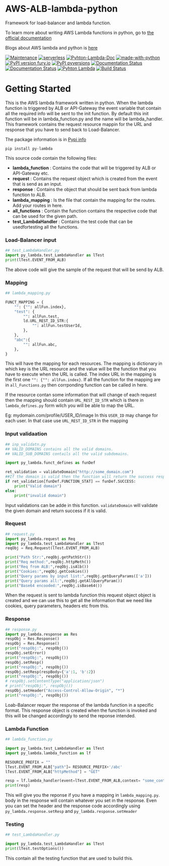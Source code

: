 # AWS-ALB-lambda-python

Framework for load-balancer and lambda function.

To learn more about writing AWS Lambda functions in python, go to [the official documentation](https://docs.aws.amazon.com/lambda/latest/dg/services-alb.html)

Blogs about AWS lambda and python is [here](https://aws.amazon.com/blogs/networking-and-content-delivery/lambda-functions-as-targets-for-application-load-balancers/)


[![Maintenance](https://img.shields.io/badge/Maintained%3F-yes-green.svg)](https://GitHub.com/Naereen/StrapDown.js/graphs/commit-activity)
[![serverless](http://public.serverless.com/badges/v3.svg)](4)
[![Pyhton-Lambda-Doc](https://img.shields.io/website-up-down-green-red/http/shields.io.svg)](1)
[![made-with-python](https://img.shields.io/badge/Made%20with-Python-1f425f.svg)](5)
[![PyPI version fury.io](https://badge.fury.io/py/ansicolortags.svg)](7)
[![PyPI pyversions](https://img.shields.io/pypi/pyversions/ansicolortags.svg)](2)
[![Documentation Status](https://readthedocs.org/projects/ansicolortags/badge/?version=latest)](2)
[![Documentation Status](https://readthedocs.org/projects/ansicolortags/badge/?version=latest)](3)
[![Pyhton Lambda](https://travis-ci.org/joemccann/dillinger.svg?branch=master)](https://docs.aws.amazon.com/lambda/latest/dg/services-alb.html)
[![Build Status](https://travis-ci.org/joemccann/dillinger.svg?branch=master)](https://travis-ci.org/joemccann/dillinger)

[1]: https://docs.aws.amazon.com/lambda/latest/dg/services-alb.html
[2]: https://aws.amazon.com/blogs/networking-and-content-delivery/lambda-functions-as-targets-for-application-load-balancers/
[3]: https://github.com/aws-samples/serverless-sinatra-sample
[4]: https://docs.aws.amazon.com/lambda/latest/dg/services-alb.html
[5]: https://www.python.org/
[6]: https://pypi.python.org/
[7]: https://pypi.python.org/pypi/ajayau404/
[8]: https://pypi.python.org/pypi/ansicolortags/

# Getting Started

This is the AWS lambda framework written in python. When the lambda function is triggered by ALB or API-Gateway the event variable that contain all the required info will be sent to the init function. By default this init function will be in lambda_function.py and the name will be lambda_handler. This framework contains the request resource mappin for the URL and response that you have to send back to Load-Balancer.

The package information is in [Pypi info](https://pypi.org/project/py-lambda/)

```
pip install py-lambda
```

This source code contain the following files:
* **lambda_function** : Contains the code that will be triggered by ALB or API-Gateway etc.
* **request** : Contains the request object which is created from the event that is send as an input.
* **response** : Contains the object that should be sent back from lambda function to ALB.
* **lambda_mapping** : Is the file that contain the mapping for the routes. Add your routes in here.
* **all_functions** : Contain the function contains the respective code that can be used for the given path.
* **test_LambdaHandler** : Contains the test code that can be usedfortesting all the functions.

### Load-Balancer input

``` Python
## test_LambdaHandler.py
import py_lambda.test_LambdaHandler as lTest
print(lTest.EVENT_FROM_ALB)
```

The above code will give the sample of the request that will be send by ALB.

### Mapping

```Python
## lambda_mapping.py

FUNCT_MAPPING = {
	"": {"": allFun.index},
	"test": {
		"": allFun.test,
		ld.URL_REST_ID_STR:{
			"": allFun.testUserId,
		},
	},
	"abc":{
		"": allFun.abc,
	},
}
```

This will have the mapping for each resources. The mapping is dictionary in which key is the URL resource and the value will be the function that you have to execute when the URL is called. The index URL in the mapping is the first one `"": {"": allFun.index}`.  If all the function for the mapping are in `all_Functions.py` then corrponding function can be called in here.

If the resource contan some information that will change of each request then the mapping should contain `URL_REST_ID_STR` which is there in `lambda_defines.py` form wilch you will be able to map the URL. 

Eg: 	mydomain.com/profile/USER_ID/image
In this `USER_ID` may change for each user. In that case use `URL_REST_ID_STR` in the mapping

### Input validaation

```python
## inp_validatn.py
## VALID_DOMAINS contains all the valid domains.
## VALID_SUB_DOMAINS contails all the valid subdomains.

import py_lambda.funct_defines as funDef

ret_validation = validateDomain("http://some_domain.com")
##If the domain is valid then the function will return the success response
if ret_validation[funDef.FUNCTION_STAT] == funDef.SUCCESS:
	print("Valid domain")
else:
	print("invalid domain")
```

Input validations can be adde in this function. `validateDomain` will validate the given domain and return success if it is valid.

### Request

```python
## request.py
import py_lambda.request as Req
import py_lambda.test_LambdaHandler as lTest
reqObj = Req.Request(lTest.EVENT_FROM_ALB)

print("Path Str:",reqObj.getPathStr())
print("Req method:",reqObj.httpMeth())
print("Req from ALB:",reqObj.isAlb())
print("Cookies:",reqObj.getCookies())
print("Query params by input list:",reqObj.getQueryParams(['a']))
print("Query params all:",reqObj.getAllQueryParam())
print("Base64 encooded:",reqObj.isBase64())
```

When the request is sent to lambda function this request object object is created and we can use this to get all the information that we need like cookies, query parameters, headers etc from this.

### Response

```python
## response.py
import py_lambda.response as Res
respObj = Res.Response()
respObj = Res.Response()
print("respObj:", respObj())
respObj.setError()
print("respObj:", respObj())
respObj.setResp()
print("respObj:", respObj())
respObj.setResp(respBody={'a':1, 'b':2})
print("respObj:", respObj())
# respObj.setContentType("application/json")
# print("respObj:", respObj())
respObj.setHeader("Access-Control-Allow-Origin", "*")
print("respObj:", respObj())
```

Loab-Balancer requer the response of the lambda function in a specific format. This response object is created when the function is invoked and this will be changed accordingly to send the reponse intended.

### Lambda Function
```python
## lambda_function.py

import py_lambda.test_LambdaHandler as lTest
import py_lambda.lambda_function as lf

RESOURCE_PREFIX = ""
lTest.EVENT_FROM_ALB["path"]= RESOURCE_PREFIX+'/abc'
lTest.EVENT_FROM_ALB["httpMethod"] = "GET"

resp = lf.lambda_handler(event=lTest.EVENT_FROM_ALB,context= "some_context")
print(resp)
```

This will give you the reponse if you have a mapping in `lambda_mapping.py`. body in the response will contain whatever you set in the response. Even you can set the header and the response code accordingly using  `py_lambda.response.setResp` and `py_lambda.response.setHeader`

### Testing

```python
## test_LambdaHandler.py

import py_lambda.test_LambdaHandler as lTest
print(lTest.testOptions())
```

This contain all the testing function that are used to build this.